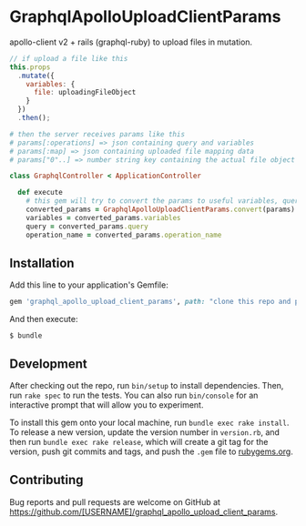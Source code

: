 # GraphqlApolloUploadClientParams

apollo-client v2 + rails (graphql-ruby) to upload files in mutation.

```js
// if upload a file like this
this.props
  .mutate({
    variables: {
      file: uploadingFileObject
    }
  })
  .then();
```

```ruby
# then the server receives params like this
# params[:operations] => json containing query and variables
# params[:map] => json containing uploaded file mapping data
# params["0"..] => number string key containing the actual file object ActionDispatch::Http::UploadedFile

class GraphqlController < ApplicationController

  def execute
    # this gem will try to convert the params to useful variables, query, operation_name
    converted_params = GraphqlApolloUploadClientParams.convert(params)
    variables = converted_params.variables
    query = converted_params.query
    operation_name = converted_params.operation_name
```

## Installation

Add this line to your application's Gemfile:

```ruby
gem 'graphql_apollo_upload_client_params', path: "clone this repo and point to your local path"
```

And then execute:

    $ bundle

## Development

After checking out the repo, run `bin/setup` to install dependencies. Then, run `rake spec` to run the tests. You can also run `bin/console` for an interactive prompt that will allow you to experiment.

To install this gem onto your local machine, run `bundle exec rake install`. To release a new version, update the version number in `version.rb`, and then run `bundle exec rake release`, which will create a git tag for the version, push git commits and tags, and push the `.gem` file to [rubygems.org](https://rubygems.org).

## Contributing

Bug reports and pull requests are welcome on GitHub at https://github.com/[USERNAME]/graphql_apollo_upload_client_params.
